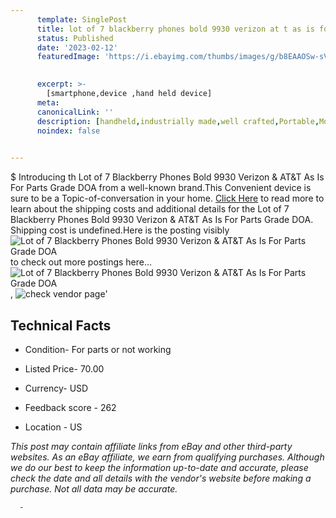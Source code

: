 ```yaml
---
      template: SinglePost
      title: lot of 7 blackberry phones bold 9930 verizon at t as is for parts grade doa
      status: Published
      date: '2023-02-12'
      featuredImage: 'https://i.ebayimg.com/thumbs/images/g/b8EAAOSw-sVjyF4s/s-l225.jpg'
       

      excerpt: >-
        [smartphone,device ,hand held device]
      meta:
      canonicalLink: ''
      description: [handheld,industrially made,well crafted,Portable,Mobile,Compact,Convenient,Lightweight,Maneuverable,Man-portable,Miniature,Carriable,Hand-held,Light,Holdable,Transportable,Mobile device,Pocket-sized,On-the-go,Wireless,Cordless,Compact size,Convenient size, smartphone,device ,hand held device]
      noindex: false
      

---
```

$
      Introducing th Lot of 7 Blackberry Phones Bold 9930 Verizon & AT&T As Is For Parts Grade DOA from a well-known brand.This Convenient device  is sure to be a Topic-of-conversation in your home. [Click Here](https://www.ebay.com/itm/354528048168?hash=item528b84b428%3Ag%3Ab8EAAOSw-sVjyF4s&mkevt=1&mkcid=1&mkrid=711-53200-19255-0&campid=%253CePNCampaignId%253E&customid=%253CreferenceId%253E&toolid=10049) to read more to learn about the shipping costs and additional details for the Lot of 7 Blackberry Phones Bold 9930 Verizon & AT&T As Is For Parts Grade DOA. Shipping cost is undefined.Here is the posting visibly ![Lot of 7 Blackberry Phones Bold 9930 Verizon & AT&T As Is For Parts Grade DOA](https://i.ebayimg.com/thumbs/images/g/b8EAAOSw-sVjyF4s/s-l225.jpg) to check out more postings here... ![Lot of 7 Blackberry Phones Bold 9930 Verizon & AT&T As Is For Parts Grade DOA](https://i.ebayimg.com/images/g/b8EAAOSw-sVjyF4s/s-l1600.jpg), ![check vendor page](https://origin-galleryplus.ebayimg.com/ws/web/354528048168_2_0_1/225x225.jpg,https://origin-galleryplus.ebayimg.com/ws/web/354528048168_3_0_1/225x225.jpg)'

      

 ## Technical Facts 



     
      

 - Condition- For parts or not working 


      

 - Listed Price- 70.00 


      

 - Currency- USD 


      

 - Feedback score - 262 


      

 - Location - US 


      
      

 *_This post may contain affiliate links from eBay and other third-party websites. As an eBay affiliate, we earn from qualifying purchases. Although we do our best to keep the information up-to-date and accurate, please check the date and all details with the vendor's website before making a purchase. Not all data may be accurate._*




      -
